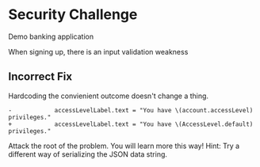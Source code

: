 # Security Challenge

Demo banking application

When signing up, there is an input validation weakness

## Incorrect Fix

Hardcoding the convienient outcome doesn't change a thing.

```    
-            accessLevelLabel.text = "You have \(account.accessLevel) privileges."
+            accessLevelLabel.text = "You have \(AccessLevel.default) privileges."
```

Attack the root of the problem. You will learn more this way!
Hint: Try a different way of serializing the JSON data string.
 
